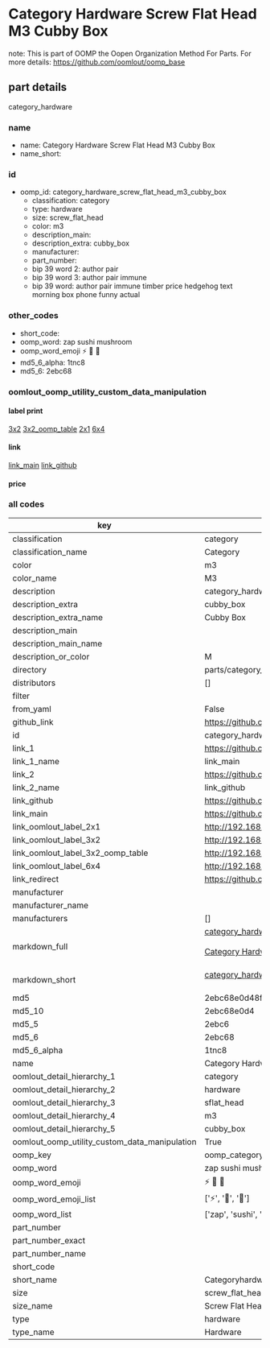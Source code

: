 # Category Hardware Screw Flat Head M3 Cubby Box  

note: This is part of OOMP the Oopen Organization Method For Parts. For more details: https://github.com/oomlout/oomp_base

##  part details
  



category_hardware



### name
* name: Category Hardware Screw Flat Head M3 Cubby Box
* name_short: 
### id
* oomp_id: category_hardware_screw_flat_head_m3_cubby_box
  * classification: category
  * type: hardware
  * size: screw_flat_head
  * color: m3
  * description_main: 
  * description_extra: cubby_box
  * manufacturer: 
  * part_number: 
  * bip 39 word 2: author pair
  * bip 39 word 3: author pair immune
  * bip 39 word: author pair immune timber price hedgehog text morning box phone funny actual

### other_codes
* short_code: 
* oomp_word: zap sushi mushroom
* oomp_word_emoji :zap: :sushi: :mushroom:
* md5_6_alpha: 1tnc8
* md5_6: 2ebc68






### oomlout_oomp_utility_custom_data_manipulation
#### label print
[3x2](http://192.168.1.245:1112/?label=oomp%201tnc8)
[3x2_oomp_table](http://192.168.1.108:1112/?label=oomp%201tnc8)
[2x1](http://192.168.1.242:1112/?label=oomp%201tnc8)
[6x4](http://192.168.1.55:1112/?label=oomp%201tnc8)    

#### link

[link_main](https://github.com/oomlout/oomlout_oomp_version_1_messy/tree/main/parts/category_hardware_screw_flat_head_m3_cubby_box) [link_github](https://github.com/oomlout/oomlout_oomp_version_1_messy/tree/main/parts/category_hardware_screw_flat_head_m3_cubby_box)                             

#### price







### all codes 
| key | value |  
| --- | --- |  
| classification | category |  
| classification_name | Category |  
| color | m3 |  
| color_name | M3 |  
| description | category_hardware |  
| description_extra | cubby_box |  
| description_extra_name | Cubby Box |  
| description_main |  |  
| description_main_name |  |  
| description_or_color | M  |  
| directory | parts/category_hardware_screw_flat_head_m3_cubby_box |  
| distributors | [] |  
| filter |  |  
| from_yaml | False |  
| github_link | https://github.com/oomlout/oomlout_oomp_part_src/tree/main/parts/category_hardware_screw_flat_head_m3_cubby_box |  
| id | category_hardware_screw_flat_head_m3_cubby_box |  
| link_1 | https://github.com/oomlout/oomlout_oomp_version_1_messy/tree/main/parts/category_hardware_screw_flat_head_m3_cubby_box |  
| link_1_name | link_main |  
| link_2 | https://github.com/oomlout/oomlout_oomp_version_1_messy/tree/main/parts/category_hardware_screw_flat_head_m3_cubby_box |  
| link_2_name | link_github |  
| link_github | https://github.com/oomlout/oomlout_oomp_version_1_messy/tree/main/parts/category_hardware_screw_flat_head_m3_cubby_box |  
| link_main | https://github.com/oomlout/oomlout_oomp_version_1_messy/tree/main/parts/category_hardware_screw_flat_head_m3_cubby_box |  
| link_oomlout_label_2x1 | http://192.168.1.242:1112/?label=oomp%201tnc8 |  
| link_oomlout_label_3x2 | http://192.168.1.245:1112/?label=oomp%201tnc8 |  
| link_oomlout_label_3x2_oomp_table | http://192.168.1.108:1112/?label=oomp%201tnc8 |  
| link_oomlout_label_6x4 | http://192.168.1.55:1112/?label=oomp%201tnc8 |  
| link_redirect | https://github.com/oomlout/oomlout_oomp_version_1_messy/tree/main/parts/category_hardware_screw_flat_head_m3_cubby_box |  
| manufacturer |  |  
| manufacturer_name |  |  
| manufacturers | [] |  
| markdown_full | [category_hardware_screw_flat_head_m3_cubby_box](none)<br>[](none)<br>[Category Hardware Screw Flat Head M3 Cubby Box](none)<br><br> |  
| markdown_short | [category_hardware_screw_flat_head_m3_cubby_box](none)<br><br> |  
| md5 | 2ebc68e0d48ffbf5aa553e22e367c07b |  
| md5_10 | 2ebc68e0d4 |  
| md5_5 | 2ebc6 |  
| md5_6 | 2ebc68 |  
| md5_6_alpha | 1tnc8 |  
| name | Category Hardware Screw Flat Head M3 Cubby Box |  
| oomlout_detail_hierarchy_1 | category |  
| oomlout_detail_hierarchy_2 | hardware |  
| oomlout_detail_hierarchy_3 | sflat_head |  
| oomlout_detail_hierarchy_4 | m3 |  
| oomlout_detail_hierarchy_5 | cubby_box |  
| oomlout_oomp_utility_custom_data_manipulation | True |  
| oomp_key | oomp_category_hardware_screw_flat_head_m3_cubby_box |  
| oomp_word | zap sushi mushroom |  
| oomp_word_emoji | :zap: :sushi: :mushroom: |  
| oomp_word_emoji_list | [':zap:', ':sushi:', ':mushroom:'] |  
| oomp_word_list | ['zap', 'sushi', 'mushroom'] |  
| part_number |  |  
| part_number_exact |  |  
| part_number_name |  |  
| short_code |  |  
| short_name | Categoryhardware |  
| size | screw_flat_head |  
| size_name | Screw Flat Head |  
| type | hardware |  
| type_name | Hardware |  
